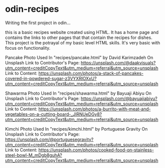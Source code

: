 # odin-recipes
Writing the first project in odin...

this is a basic recipes website created using HTML.
It has a home page and contains the links to other
pages that that contain the recipes for dishes.
This project is the potrayal of my basic level HTML
skills. It's very basic with focus on functionality.

Pancake Photo Used In "recipes/pancake.html" by David Karimzadeh On Unsplash
Link to Contributor's Page:
https://unsplash.com/@daakvisuals?utm_content=creditCopyText&utm_medium=referral&utm_source=unsplash
Link to Content:
https://unsplash.com/photos/a-stack-of-pancakes-covered-in-powdered-sugar-z3VYXRlOXxU?utm_content=creditCopyText&utm_medium=referral&utm_source=unsplash

Shawarma Photo Used In "recipes/shawarma.html" by Bayuaji Abiyu On Unsplash
Link to Contributor's Page:
https://unsplash.com/@bayuajiabiyu?utm_content=creditCopyText&utm_medium=referral&utm_source=unsplash
Link to Content:
https://unsplash.com/photos/a-burrito-with-meat-and-vegetables-on-a-cutting-board-_JIRNUeDGy8?utm_content=creditCopyText&utm_medium=referral&utm_source=unsplash

Kimchi Photo Used In "recipes/kimchi.html" by Portuguese Gravity On Unsplash
Link to Contributor's Page:
https://unsplash.com/@portuguesegravity?utm_content=creditCopyText&utm_medium=referral&utm_source=unsplash
Link to Content:
https://unsplash.com/photos/cooked-food-on-stainless-steel-bowl-M_mDgb8guhA?utm_content=creditCopyText&utm_medium=referral&utm_source=unsplash